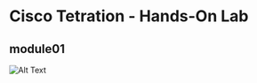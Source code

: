 # Cisco Tetration - Hands-On Lab
  
## module01
  
![Alt Text](https://onstakinc.github.io/cisco-tetration-hol/labguide/module01/images/1.png)
